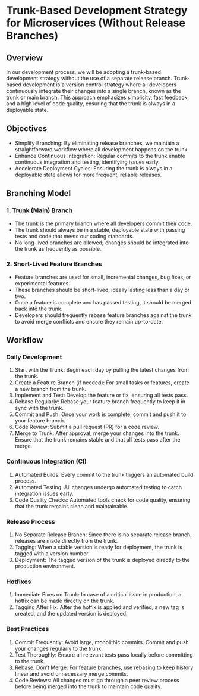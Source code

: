 # Trunk-Based Development Strategy for Microservices (Without Release Branches)

## Overview

In our development process, we will be adopting a trunk-based development strategy without the use of a separate release branch. Trunk-based development is a version control strategy where all developers continuously integrate their changes into a single branch, known as the trunk or main branch. This approach emphasizes simplicity, fast feedback, and a high level of code quality, ensuring that the trunk is always in a deployable state.

## Objectives

- Simplify Branching: By eliminating release branches, we maintain a straightforward workflow where all development happens on the trunk.
- Enhance Continuous Integration: Regular commits to the trunk enable continuous integration and testing, identifying issues early.
- Accelerate Deployment Cycles: Ensuring the trunk is always in a deployable state allows for more frequent, reliable releases.

## Branching Model

### 1. Trunk (Main) Branch

- The trunk is the primary branch where all developers commit their code.
- The trunk should always be in a stable, deployable state with passing tests and code that meets our coding standards.
- No long-lived branches are allowed; changes should be integrated into the trunk as frequently as possible.

### 2. Short-Lived Feature Branches

- Feature branches are used for small, incremental changes, bug fixes, or experimental features.
- These branches should be short-lived, ideally lasting less than a day or two.
- Once a feature is complete and has passed testing, it should be merged back into the trunk.
- Developers should frequently rebase feature branches against the trunk to avoid merge conflicts and ensure they remain up-to-date.

## Workflow

### Daily Development

1. Start with the Trunk: Begin each day by pulling the latest changes from the trunk.
1. Create a Feature Branch (if needed): For small tasks or features, create a new branch from the trunk.
1. Implement and Test: Develop the feature or fix, ensuring all tests pass.
1. Rebase Regularly: Rebase your feature branch frequently to keep it in sync with the trunk.
1. Commit and Push: Once your work is complete, commit and push it to your feature branch.
1. Code Review: Submit a pull request (PR) for a code review.
1. Merge to Trunk: After approval, merge your changes into the trunk. Ensure that the trunk remains stable and that all tests pass after the merge.

### Continuous Integration (CI)

1. Automated Builds: Every commit to the trunk triggers an automated build process.
1. Automated Testing: All changes undergo automated testing to catch integration issues early.
1. Code Quality Checks: Automated tools check for code quality, ensuring that the trunk remains clean and maintainable.

### Release Process

1. No Separate Release Branch: Since there is no separate release branch, releases are made directly from the trunk.
1. Tagging: When a stable version is ready for deployment, the trunk is tagged with a version number.
1. Deployment: The tagged version of the trunk is deployed directly to the production environment.

### Hotfixes

1. Immediate Fixes on Trunk: In case of a critical issue in production, a hotfix can be made directly on the trunk.
1. Tagging After Fix: After the hotfix is applied and verified, a new tag is created, and the updated version is deployed.

### Best Practices

1. Commit Frequently: Avoid large, monolithic commits. Commit and push your changes regularly to the trunk.
1. Test Thoroughly: Ensure all relevant tests pass locally before committing to the trunk.
1. Rebase, Don’t Merge: For feature branches, use rebasing to keep history linear and avoid unnecessary merge commits.
1. Code Reviews: All changes must go through a peer review process before being merged into the trunk to maintain code quality.
